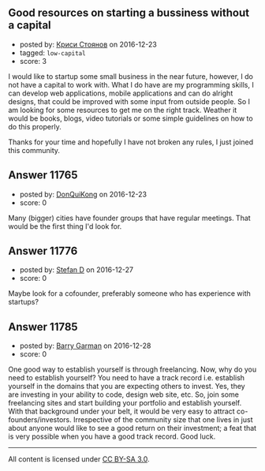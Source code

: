 ## Good resources on starting a bussiness without a capital

- posted by: [Криси Стоянов](https://stackexchange.com/users/6442645/user12363) on 2016-12-23
- tagged: `low-capital`
- score: 3

I would like to startup some small business in the near future, however, I do not have a capital to work with. What I do have are my programming skills, I can develop web applications, mobile applications and can do alright designs, that could be improved with some input from outside people. So I am looking for some resources to get me on the right track. Weather it would be books, blogs, video tutorials or some simple guidelines on how to do this properly.

Thanks for your time and hopefully I have not broken any rules, I just joined this community.


## Answer 11765

- posted by: [DonQuiKong](https://stackexchange.com/users/9739821/donquikong) on 2016-12-23
- score: 0

Many (bigger) cities have founder groups that have regular meetings. That would be the first thing I'd look for. 


## Answer 11776

- posted by: [Stefan D](https://stackexchange.com/users/1533420/stefan-d) on 2016-12-27
- score: 0

Maybe look for a cofounder, preferably someone who has experience with startups?


## Answer 11785

- posted by: [Barry Garman](https://stackexchange.com/users/9920142/barry-garman) on 2016-12-28
- score: 0

One good way to establish yourself is through freelancing. Now, why do you need to establish yourself? You need to have a track record i.e. establish yourself in the domains that you are expecting others to invest. Yes, they are investing in your ability to code, design web site, etc. So, join some freelancing sites and start building your portfolio and establish yourself. With that background under your belt, it would be very easy to attract co-founders/investors. Irrespective of the community size that one lives in just about anyone would like to see a good return  on their investment; a feat that is very possible when you have a good track record. Good luck.



---

All content is licensed under [CC BY-SA 3.0](https://creativecommons.org/licenses/by-sa/3.0/).
